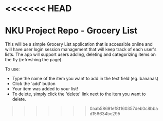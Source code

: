<<<<<<< HEAD
=======
# NKU Project Repo - Grocery List

This will be a simple Grocery List application that is accessible online and will have user login session management that will keep track of each user's lists. The app will support users adding, deleting and categorizing items on the fly (refreshing the page). 

To use:

* Type the name of the item you want to add in the text field (eg. bananas)
* Click the 'add' button
* Your item was added to your list! 
* To delete, simply click the 'delete' link next to the item you want to delete.

>>>>>>> 0aab58691ef8f160357deb0c8bbad156634bc295
